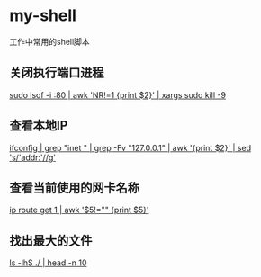 # my-shell
工作中常用的shell脚本

## 关闭执行端口进程

[sudo lsof -i :80 | awk 'NR!=1 {print $2}' | xargs sudo kill -9](关闭指定端口进程.sh)

## 查看本地IP

[ifconfig | grep "inet " | grep -Fv "127.0.0.1" | awk '{print $2}' | sed 's/'addr:'//g'](查看IP.sh)

## 查看当前使用的网卡名称

[ip route get 1 | awk '$5!="" {print $5}'](查看网卡名称.sh)

## 找出最大的文件

[ls -lhS ./ | head -n 10](找出最大的文件.sh)